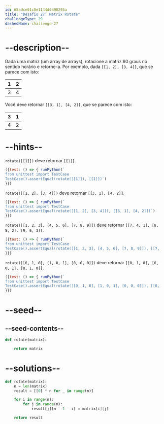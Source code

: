 ```yaml
---
id: 68adce01c0e1144d0a90295a
title: "Desafio 27: Matrix Rotate"
challengeType: 29
dashedName: challenge-27
---
```


# --description--

Dada uma matriz (um array de arrays), rotacione a matriz 90 graus no sentido horário e retorne-a. Por exemplo, dada `[[1, 2], [3, 4]]`, que se parece com isto:

| 1 | 2 |
|---|---|
| 3 | 4 |

Você deve retornar `[[3, 1], [4, 2]]`, que se parece com isto:

| 3 | 1 |
|---|---|
| 4 | 2 |

# --hints--

`rotate([[1]])` deve retornar `[[1]]`.

```js
({test: () => { runPython(`
from unittest import TestCase
TestCase().assertEqual(rotate([[1]]), [[1]])`)
}})
```

`rotate([[1, 2], [3, 4]])` deve retornar `[[3, 1], [4, 2]]`.

```js
({test: () => { runPython(`
from unittest import TestCase
TestCase().assertEqual(rotate([[1, 2], [3, 4]]), [[3, 1], [4, 2]])`)
}})
```

`rotate([[1, 2, 3], [4, 5, 6], [7, 8, 9]])` deve retornar `[[7, 4, 1], [8, 5, 2], [9, 6, 3]]`.

```js
({test: () => { runPython(`
from unittest import TestCase
TestCase().assertEqual(rotate([[1, 2, 3], [4, 5, 6], [7, 8, 9]]), [[7, 4, 1], [8, 5, 2], [9, 6, 3]])`)
}})
```

`rotate([[0, 1, 0], [1, 0, 1], [0, 0, 0]])` deve retornar `[[0, 1, 0], [0, 0, 1], [0, 1, 0]]`.

```js
({test: () => { runPython(`
from unittest import TestCase
TestCase().assertEqual(rotate([[0, 1, 0], [1, 0, 1], [0, 0, 0]]), [[0, 1, 0], [0, 0, 1], [0, 1, 0]])`)
}})
```

# --seed--

## --seed-contents--

```py
def rotate(matrix):

    return matrix
```

# --solutions--

```py
def rotate(matrix):
    n = len(matrix)
    result = [[0] * n for _ in range(n)]

    for i in range(n):
        for j in range(n):
            result[j][n - 1 - i] = matrix[i][j]

    return result
```
